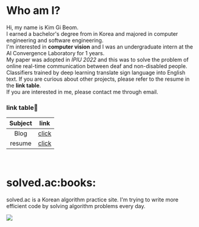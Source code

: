 <h1>Who am I?</h1>

Hi, my name is Kim Gi Beom.  
I earned a bachelor's degree from in Korea and majored in computer engineering and software engineering.  
I'm interested in **computer vision** and I was an undergraduate intern at the AI Convergence Laboratory for 1 years.  
My paper was adopted in *IPIU 2022* and this was to solve the problem of online real-time communication between deaf and non-disabled people. Classifiers trained by deep learning translate sign language into English text. If you are curious about other projects, please refer to the resume in the **link table**.  
If you are interested in me, please contact me through email.
<br>
<h3>link table🔗</h3>

|Subject|link|
|:--:|:--:|  
|Blog|<a href="https://developnote.tistory.com/">click</a>|
|resume|<a href="https://horaeng.notion.site/845d9aed48094697b9c71e521e45eb36">click</a>|

<br>

<h1>solved.ac:books:</h1>

solved.ac is a Korean algorithm practice site. I'm trying to write more efficient code by solving algorithm problems every day.

 <img src="http://mazandi.herokuapp.com/api?handle=gibum1228&theme=cold"/>

